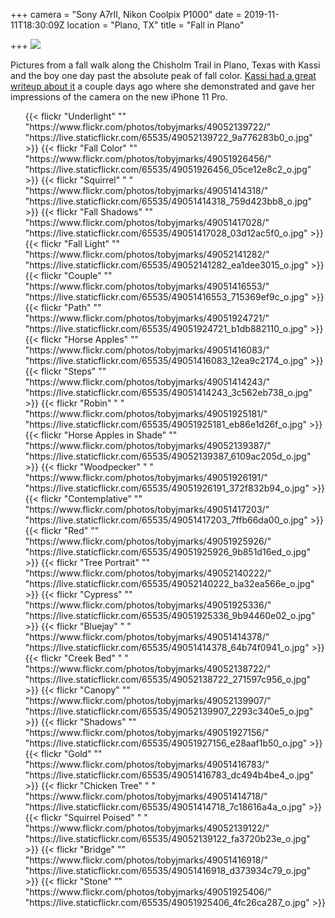 +++
camera = "Sony A7rII, Nikon Coolpix P1000"
date = 2019-11-11T18:30:09Z
location = "Plano, TX"
title = "Fall in Plano"

+++
<img src="https://live.staticflickr.com/65535/49051417028_03d12ac5f0_o.jpg">
<!--more-->
Pictures from a fall walk along the Chisholm Trail in Plano, Texas with Kassi and the boy one day past the absolute peak of fall color. [Kassi had a great writeup about it](https://kassiblogtoo.blogspot.com/2019/11/a-walk-on-chisholm-trail-with-my-new.html) a couple days ago where she demonstrated and gave her impressions of the camera on the new iPhone 11 Pro. 

<div class="container-fluid">
<div class="demo-gallery dark mrb35">
	<ul id="lightgallery" class="list-unstyled row">
{{< flickr "Underlight"
           ""
           "https://www.flickr.com/photos/tobyjmarks/49052139722/"
           "https://live.staticflickr.com/65535/49052139722_9a776283b0_o.jpg" >}}
{{< flickr "Fall Color"
           ""
           "https://www.flickr.com/photos/tobyjmarks/49051926456/"
           "https://live.staticflickr.com/65535/49051926456_05ce12e8c2_o.jpg" >}}
{{< flickr "Squirrel"
           "          "
           "https://www.flickr.com/photos/tobyjmarks/49051414318/"
           "https://live.staticflickr.com/65535/49051414318_759d423bb8_o.jpg" >}}
{{< flickr "Fall Shadows"
           ""
           "https://www.flickr.com/photos/tobyjmarks/49051417028/"
           "https://live.staticflickr.com/65535/49051417028_03d12ac5f0_o.jpg" >}}
{{< flickr "Fall Light"
           ""
           "https://www.flickr.com/photos/tobyjmarks/49052141282/"
           "https://live.staticflickr.com/65535/49052141282_ea1dee3015_o.jpg" >}}
{{< flickr "Couple"
           ""
           "https://www.flickr.com/photos/tobyjmarks/49051416553/"
           "https://live.staticflickr.com/65535/49051416553_715369ef9c_o.jpg" >}}
{{< flickr "Path"
           ""
           "https://www.flickr.com/photos/tobyjmarks/49051924721/"
           "https://live.staticflickr.com/65535/49051924721_b1db882110_o.jpg" >}}
{{< flickr "Horse Apples"
           ""
           "https://www.flickr.com/photos/tobyjmarks/49051416083/"
           "https://live.staticflickr.com/65535/49051416083_12ea9c2174_o.jpg" >}}
{{< flickr "Steps"
           ""
           "https://www.flickr.com/photos/tobyjmarks/49051414243/"
           "https://live.staticflickr.com/65535/49051414243_3c562eb738_o.jpg" >}}
{{< flickr "Robin"
           "          "
           "https://www.flickr.com/photos/tobyjmarks/49051925181/"
           "https://live.staticflickr.com/65535/49051925181_eb86e1d26f_o.jpg" >}}
{{< flickr "Horse Apples in Shade"
           ""
           "https://www.flickr.com/photos/tobyjmarks/49052139387/"
           "https://live.staticflickr.com/65535/49052139387_6109ac205d_o.jpg" >}}
{{< flickr "Woodpecker"
           "          "
           "https://www.flickr.com/photos/tobyjmarks/49051926191/"
           "https://live.staticflickr.com/65535/49051926191_372f832b94_o.jpg" >}}
{{< flickr "Contemplative"
           ""
           "https://www.flickr.com/photos/tobyjmarks/49051417203/"
           "https://live.staticflickr.com/65535/49051417203_7ffb66da00_o.jpg" >}}
{{< flickr "Red"
           ""
           "https://www.flickr.com/photos/tobyjmarks/49051925926/"
           "https://live.staticflickr.com/65535/49051925926_9b851d16ed_o.jpg" >}}
{{< flickr "Tree Portrait"
           ""
           "https://www.flickr.com/photos/tobyjmarks/49052140222/"
           "https://live.staticflickr.com/65535/49052140222_ba32ea566e_o.jpg" >}}
{{< flickr "Cypress"
           ""
           "https://www.flickr.com/photos/tobyjmarks/49051925336/"
           "https://live.staticflickr.com/65535/49051925336_9b94460e02_o.jpg" >}}
{{< flickr "Bluejay"
           "          "
           "https://www.flickr.com/photos/tobyjmarks/49051414378/"
           "https://live.staticflickr.com/65535/49051414378_64b74f0941_o.jpg" >}}
{{< flickr "Creek Bed"
           "          "
           "https://www.flickr.com/photos/tobyjmarks/49052138722/"
           "https://live.staticflickr.com/65535/49052138722_271597c956_o.jpg" >}}
{{< flickr "Canopy"
           ""
           "https://www.flickr.com/photos/tobyjmarks/49052139907/"
           "https://live.staticflickr.com/65535/49052139907_2293c340e5_o.jpg" >}}
{{< flickr "Shadows"
           ""
           "https://www.flickr.com/photos/tobyjmarks/49051927156/"
           "https://live.staticflickr.com/65535/49051927156_e28aaf1b50_o.jpg" >}}
{{< flickr "Gold"
           ""
           "https://www.flickr.com/photos/tobyjmarks/49051416783/"
           "https://live.staticflickr.com/65535/49051416783_dc494b4be4_o.jpg" >}}
{{< flickr "Chicken Tree"
           "          "
           "https://www.flickr.com/photos/tobyjmarks/49051414718/"
           "https://live.staticflickr.com/65535/49051414718_7c18616a4a_o.jpg" >}}
{{< flickr "Squirrel Poised"
           "          "
           "https://www.flickr.com/photos/tobyjmarks/49052139122/"
           "https://live.staticflickr.com/65535/49052139122_fa3720b23e_o.jpg" >}}
{{< flickr "Bridge"
           ""
           "https://www.flickr.com/photos/tobyjmarks/49051416918/"
           "https://live.staticflickr.com/65535/49051416918_d373934c79_o.jpg" >}}
{{< flickr "Stone"
           ""
           "https://www.flickr.com/photos/tobyjmarks/49051925406/"
           "https://live.staticflickr.com/65535/49051925406_4fc26ca287_o.jpg" >}}
	</ul>
</div>
</div>